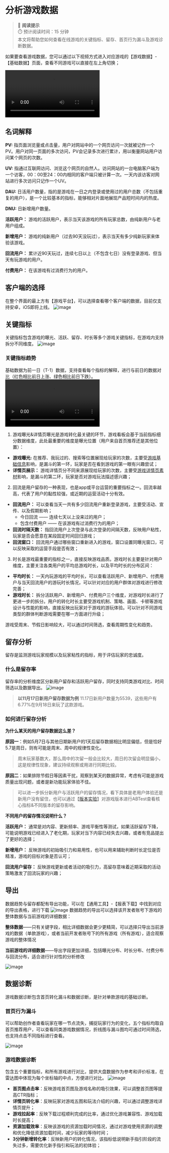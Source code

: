 # 分析游戏数据
> 📌 **阅读提示**  
> ⏱️ 预计阅读时间：15 分钟  
> 本文将帮助您如何查看在线游戏的关键指标、留存、首页行为漏斗及游戏诊断数据。


如果要查看游戏数据，您可以通过以下视频方式进入对应游戏的【游戏数据】-【基础数据】页面，查看不同游戏可以直接在左上角切换；

<video controls src="https://github.com/user-attachments/assets/0998b535-7c4b-472f-a375-7d251d535e0f"></video>

## 名词解释
**PV:** 指页面浏览量或点击量，用户对网站中的一个网页访问一次就被记作一个PV。用户对同一页面的多次访问，PV会记录多次进行累计，用以衡量网站用户访问某个网页的次数。

**UV:** 指通过互联网访问、浏览这个网页的自然人。访问网站的一台电脑客户端为一个访客，00：00至24：00内相同的客户端只被计算一次。一天内该访客对网站进行多次访问只记作一个UV。

**DAU:** 日活用户数量，指的是游戏在一日之内登录或使用过的用户总数（不包括重复的用户），是一个比较基本的指标，能够相对片面地展现产品短时间内的热度。

**DNU:** 日新增用户数量。

**活跃用户：** 游戏的活跃用户，表示当天该游戏的所有玩家总数，由纯新用户与老用户组成。

**新增用户：** 游戏的纯新用户（过去90天没玩过），表示当天有多少纯新玩家来体验该游戏。

**回流用户：** 累计近90天玩过，连续七日以上（不包含七日）没有登录游戏、但当天有玩游戏的用户。

**付费用户：** 在该游戏有过消费行为的用户。

## 客户端的选择
在整个界面的最上方有【游戏平台】，可以选择查看哪个客户端的数据，目前仅支持安卓，iOS即将上线。
![image](https://github.com/user-attachments/assets/5c785de3-0d9a-49a6-978b-7da58b78c862)

## 关键指标
关键指标包含游戏的曝光、活跃、留存、时长等多个游戏关键指标，在游戏内支持拆分不同维度。
![image](https://github.com/user-attachments/assets/2039f816-f0fa-46e7-bc63-033c0e4bc4bf)


### **关键指标趋势**

基础数据为前一日（T-1）数据，支持查看每个指标的解释，进行与前日的数据对比（红色相比前日上涨、绿色相比前日下跌）。
<video controls src="https://github.com/user-attachments/assets/a7058bd3-597c-43b1-aea6-c45e5cb5f4a1"></video>



1. 游戏曝光&详情页曝光是游戏转化最关键的环节，游戏看板会基于当前指标细分数据维度，此处最重要的维度是曝光位置（用户来自首页推荐还是其他位置）：
  - **游戏曝光:** 在推荐、我玩过的、搜索等位置展现给玩家的次数，主要受[游戏基础信息](https://docs.ark.online/CreatorPortal/Publishing&Managing.html#%E6%B8%B8%E6%88%8F%E4%BF%A1%E6%81%AF%E5%A1%AB%E5%86%99)影响，是漏斗的第一环，玩家是否在看到游戏的第一眼有兴趣尝试；
  - **详情页展示：** 游戏详情页分不同来源展现给玩家的次数，主要受[游戏详情页素材](https://docs.ark.online/CreatorPortal/Publishing&Managing.html#%E6%B7%BB%E5%8A%A0%E6%B8%B8%E6%88%8F%E7%B4%A0%E6%9D%90)影响，是漏斗的第二环，玩家是否对游戏玩法描述感兴趣；
2. 回流是用户留存的一种表现，也是app或平台运营的重要指标之一。回流率越高，代表了用户的黏性较强，或近期的运营活动十分有效。
  - **回流用户：** 可以查看当天一共有多少回流用户重新登录游戏，主要受活动、宣传、以及假期影响；
    - 今日回流 —— 连续七天以上没来过的用户；
    - 包含付费用户 —— 在该游戏有过消费行为的用户；
  - **回流时隔天数：** 指回流用户上次登录与此次登录的间隔天数，反映用户粘性，玩家是否会愿意在某段固定时间回归游戏；
  - **回流窗口：** 回流用户通过哪些窗口重新进入的游戏，窗口设置同曝光窗口，可以反映采取的运营手段是否有效；
3. 时长是游戏最重要的指标之一，直接反映游戏品质。游戏时长主要是针对用户维度，主要关注各类用户的平均总游戏时长，以及平均时长的分布区间：
  - **平均时长：** 一天内玩游戏的平均时长，可以查看活跃用户、新增用户、付费用户与当天回流用户的游玩时长情况，可以针对对应的用户群体对游戏进行修改完善；
  - **游戏时长：** 拆分活跃用户、新增用户、付费用户三个维度，对游戏时长进行了更进一步的拆分。用户的转化时长主要受游戏机制、策略、画面、卡顿等游戏设计与性能的影响，直接反映出玩家对于游戏的游玩体验。可以针对不同游戏类型的群体判断游戏需要在哪一方面进行升级；

游戏受周末、节假日影响较大，可以通过时间筛选，查看周期性变化和趋势。

## 留存分析

留存是监测游戏玩家规模以及玩家粘性的指标，用于评估玩家的忠诚度。

### 什么是留存率

留存率的分析维度区分新用户留存和活跃用户留存，同时支持同类游戏对比、时间筛选以及数据导出。
![image](https://github.com/user-attachments/assets/f5a62f9c-417d-447c-b4df-014e92151138)


> **以11月17日新用户留存数据为例**
> 11.17日新用户数量为5539，这些用户有6.77%在9月18日来玩了这款游戏。


###  如何进行留存分析

**为什么某天的用户留存数据这么差？**

**原因一**：例如5月7日与其他日期新用户的1天后留存数据相比明显偏低，但是恰好5.7是周日，则有可能是周末、周中的规律性变化。

> 周末玩家基数大，那么周中的次留一般会比较大，周日的次留会明显偏小，这是规律性现象，建议持续观察或用进行同期比较。

**原因二**：如果排除节假日等因素干扰，观察到某天的数据异常，考虑有可能是游戏质量出现问题，或者是新功能玩家体验不佳。

> 可以进一步拆分新用户与活跃用户的留存情况，看下具体是老用户体验还是新用户没有留住，也可以通过【[版本实验](https://portal.ark.online/#/admin/ab-test-list)】对游戏版本进行ABTest查看核心指标&不同版本的留存影响。

**不同用户的留存情况说明什么？**

**活跃用户：** 通常是对内容、更新频率、游戏平衡性等测试，如果活跃留存下降，可能说明游戏已经进入了老化期，玩家对当下内容已经失去兴趣，或者有竞品提出了更好的选择；

**新增用户：** 反映游戏的初始吸引力和易用性，也可以用来辅助判断时长定位是否精准，游戏的目标对象是否认可；

**回流用户留存：** 反映游戏更新或者活动的吸引力，高留存意味着近期采取的活动策略激发了回流玩家的兴趣；


## 导出
数据趋势与留存都配有导出功能，可以在【通用工具】-【报表下载】中找到对应的导出表格，进行下载
![image](https://github.com/user-attachments/assets/3f69dc09-8011-46bc-8234-ac38f471d75f)
数据趋势的导出可以选择该开发者账号下游戏的整体数据与当前游戏的详细数据：

**整体数据**——只有关键字段，相比详细数据会更少更精简，可以选择只导出当前游戏的数据（单款游戏），或者当前开发者账号下的所有游戏（所有游戏），适合观察游戏的整体情况

**当前游戏的详细数据**——导出字段更加详细，包括曝光分布、时长分布、付费分布与回流分布，适合进行针对性的分析修改

![image](https://github.com/user-attachments/assets/d4cb73d7-3cbb-44f7-b8a7-72ea080955fe)



## 数据诊断

游戏数据诊断包含首页转化漏斗和数据诊断，是针对单款游戏的基础诊断。

### **首页行为漏斗**

可以帮助创作者查看玩家在哪一节点流失，捕捉玩家行为的变化，五个指标均取自首页推荐用户，可以查看同类游戏数据情况，折线图与漏斗图均可通过时间筛选，也支持点击不同指标进行查看。

![image](https://github.com/user-attachments/assets/5b7fe24c-b44f-4685-9954-744dd59a9bb6)


### **游戏数据诊断**

包含五个重要指标，和所有游戏进行对比，提供大盘数据作为参考和评价标准，在雷达图中体现为每个坐标轴的中点，方便进行对比。
![image](https://github.com/user-attachments/assets/c8c7412b-c340-4d07-b885-e659d6f77879)

- **首页图点击率**：反映游戏首页图及游戏名称的吸引效果，可以调整首页图等提高CTR指标；
- **详情页转化率**：反映玩家对游戏五图和玩法介绍的兴趣，可以通过调整游戏详情页提升；
- **游戏拉起率**：反映下载过程顺利完成的比率，通过优化游戏兼容性、游戏加载时长提高；
- **资源加载效率**：反映该游戏的资源加载时间情况，通过对游戏使用资源的调整和优化降低资源加载时间，减少玩家的等待时间；
- **3分钟新增转化率**：反映新用户的转化情况，该指标低说明新手指引阶段的流失过多，需要优化新手指引和玩法的初体验；
